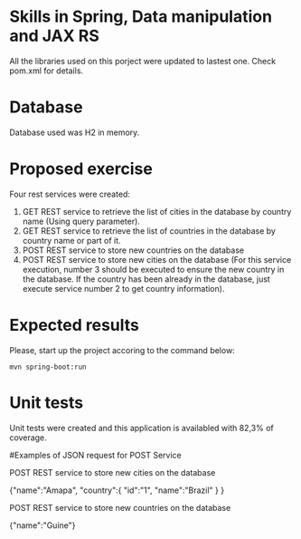 # Skills in Spring, Data manipulation and JAX RS

All the libraries used on this porject were updated to lastest one.
Check pom.xml for details.

# Database
Database used was H2 in memory.

# Proposed exercise

 Four rest services were created:

1) GET REST service to retrieve the list of cities in the database by country name (Using query parameter).
2) GET REST service to retrieve the list of countries in the database by country name or part of it.
3) POST REST service to store new countries on the database
4) POST REST service to store new cities on the database (For this service execution, number 3 should be executed to ensure the new country in the database. If the country has been already in the database, just execute service number 2 to get country information).


# Expected results
Please, start up the project accoring to the command below: 

    mvn spring-boot:run
    

# Unit tests

Unit tests were created and this application is availabled with 82,3% of coverage.

#Examples of JSON request for POST Service

POST REST service to store new cities on the database

{"name":"Amapa", 
    "country":{
        "id":"1",
        "name":"Brazil"
    }
}

POST REST service to store new countries on the database

{"name":"Guine"}


